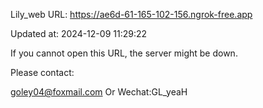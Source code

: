 Lily_web URL: https://ae6d-61-165-102-156.ngrok-free.app

Updated at: 2024-12-09 11:29:22

If you cannot open this URL, the server might be down.

Please contact: 

goley04@foxmail.com Or Wechat:GL_yeaH
